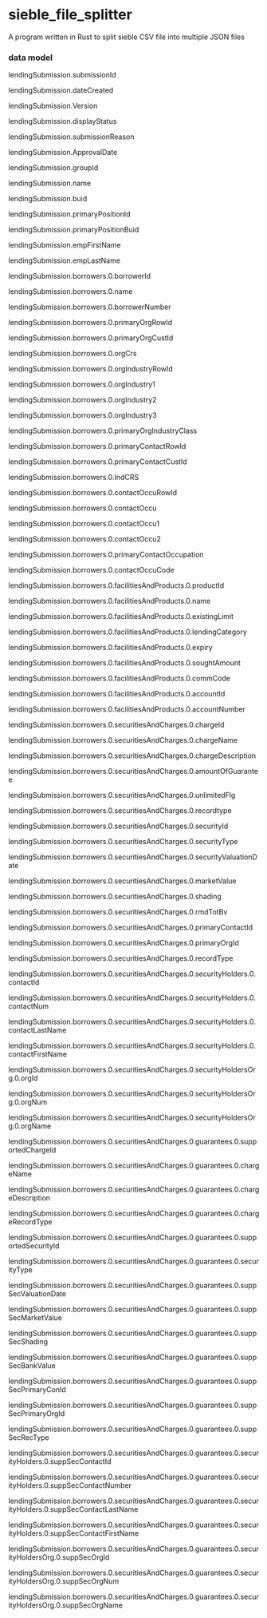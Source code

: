 # sieble_file_splitter
A program written in Rust to split sieble CSV file into multiple JSON files

### data model
lendingSubmission.submissionId

lendingSubmission.dateCreated

lendingSubmission.Version

lendingSubmission.displayStatus

lendingSubmission.submissionReason

lendingSubmission.ApprovalDate

lendingSubmission.groupId

lendingSubmission.name

lendingSubmission.buid

lendingSubmission.primaryPositionId

lendingSubmission.primaryPositionBuid

lendingSubmission.empFirstName

lendingSubmission.empLastName

lendingSubmission.borrowers.0.borrowerId

lendingSubmission.borrowers.0.name

lendingSubmission.borrowers.0.borrowerNumber

lendingSubmission.borrowers.0.primaryOrgRowId

lendingSubmission.borrowers.0.primaryOrgCustId

lendingSubmission.borrowers.0.orgCrs

lendingSubmission.borrowers.0.orgIndustryRowId

lendingSubmission.borrowers.0.orgIndustry1

lendingSubmission.borrowers.0.orgIndustry2

lendingSubmission.borrowers.0.orgIndustry3

lendingSubmission.borrowers.0.primaryOrgIndustryClass

lendingSubmission.borrowers.0.primaryContactRowId

lendingSubmission.borrowers.0.primaryContactCustId

lendingSubmission.borrowers.0.IndCRS

lendingSubmission.borrowers.0.contactOccuRowId

lendingSubmission.borrowers.0.contactOccu

lendingSubmission.borrowers.0.contactOccu1

lendingSubmission.borrowers.0.contactOccu2

lendingSubmission.borrowers.0.primaryContactOccupation

lendingSubmission.borrowers.0.contactOccuCode

lendingSubmission.borrowers.0.facilitiesAndProducts.0.productId

lendingSubmission.borrowers.0.facilitiesAndProducts.0.name

lendingSubmission.borrowers.0.facilitiesAndProducts.0.existingLimit

lendingSubmission.borrowers.0.facilitiesAndProducts.0.lendingCategory

lendingSubmission.borrowers.0.facilitiesAndProducts.0.expiry

lendingSubmission.borrowers.0.facilitiesAndProducts.0.soughtAmount

lendingSubmission.borrowers.0.facilitiesAndProducts.0.commCode

lendingSubmission.borrowers.0.facilitiesAndProducts.0.accountId

lendingSubmission.borrowers.0.facilitiesAndProducts.0.accountNumber

lendingSubmission.borrowers.0.securitiesAndCharges.0.chargeId

lendingSubmission.borrowers.0.securitiesAndCharges.0.chargeName

lendingSubmission.borrowers.0.securitiesAndCharges.0.chargeDescription

lendingSubmission.borrowers.0.securitiesAndCharges.0.amountOfGuarantee

lendingSubmission.borrowers.0.securitiesAndCharges.0.unlimitedFlg

lendingSubmission.borrowers.0.securitiesAndCharges.0.recordtype

lendingSubmission.borrowers.0.securitiesAndCharges.0.securityId

lendingSubmission.borrowers.0.securitiesAndCharges.0.securityType

lendingSubmission.borrowers.0.securitiesAndCharges.0.securityValuationDate

lendingSubmission.borrowers.0.securitiesAndCharges.0.marketValue

lendingSubmission.borrowers.0.securitiesAndCharges.0.shading

lendingSubmission.borrowers.0.securitiesAndCharges.0.rmdTotBv

lendingSubmission.borrowers.0.securitiesAndCharges.0.primaryContactId

lendingSubmission.borrowers.0.securitiesAndCharges.0.primaryOrgId

lendingSubmission.borrowers.0.securitiesAndCharges.0.recordType

lendingSubmission.borrowers.0.securitiesAndCharges.0.securityHolders.0.contactId

lendingSubmission.borrowers.0.securitiesAndCharges.0.securityHolders.0.contactNum

lendingSubmission.borrowers.0.securitiesAndCharges.0.securityHolders.0.contactLastName

lendingSubmission.borrowers.0.securitiesAndCharges.0.securityHolders.0.contactFirstName

lendingSubmission.borrowers.0.securitiesAndCharges.0.securityHoldersOrg.0.orgId

lendingSubmission.borrowers.0.securitiesAndCharges.0.securityHoldersOrg.0.orgNum

lendingSubmission.borrowers.0.securitiesAndCharges.0.securityHoldersOrg.0.orgName

lendingSubmission.borrowers.0.securitiesAndCharges.0.guarantees.0.supportedChargeId

lendingSubmission.borrowers.0.securitiesAndCharges.0.guarantees.0.chargeName

lendingSubmission.borrowers.0.securitiesAndCharges.0.guarantees.0.chargeDescription

lendingSubmission.borrowers.0.securitiesAndCharges.0.guarantees.0.chargeRecordType

lendingSubmission.borrowers.0.securitiesAndCharges.0.guarantees.0.supportedSecurityId

lendingSubmission.borrowers.0.securitiesAndCharges.0.guarantees.0.securityType

lendingSubmission.borrowers.0.securitiesAndCharges.0.guarantees.0.suppSecValuationDate

lendingSubmission.borrowers.0.securitiesAndCharges.0.guarantees.0.suppSecMarketValue

lendingSubmission.borrowers.0.securitiesAndCharges.0.guarantees.0.suppSecShading

lendingSubmission.borrowers.0.securitiesAndCharges.0.guarantees.0.suppSecBankValue

lendingSubmission.borrowers.0.securitiesAndCharges.0.guarantees.0.suppSecPrimaryConId

lendingSubmission.borrowers.0.securitiesAndCharges.0.guarantees.0.suppSecPrimaryOrgId

lendingSubmission.borrowers.0.securitiesAndCharges.0.guarantees.0.suppSecRecType

lendingSubmission.borrowers.0.securitiesAndCharges.0.guarantees.0.securityHolders.0.suppSecContactId

lendingSubmission.borrowers.0.securitiesAndCharges.0.guarantees.0.securityHolders.0.suppSecContactNumber

lendingSubmission.borrowers.0.securitiesAndCharges.0.guarantees.0.securityHolders.0.suppSecContactLastName

lendingSubmission.borrowers.0.securitiesAndCharges.0.guarantees.0.securityHolders.0.suppSecContactFirstName

lendingSubmission.borrowers.0.securitiesAndCharges.0.guarantees.0.securityHoldersOrg.0.suppSecOrgId

lendingSubmission.borrowers.0.securitiesAndCharges.0.guarantees.0.securityHoldersOrg.0.suppSecOrgNum

lendingSubmission.borrowers.0.securitiesAndCharges.0.guarantees.0.securityHoldersOrg.0.suppSecOrgName
